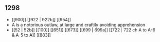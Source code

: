 ## 1298
- [[900]] [[922 | 922b]] [[954]] 
- A is a notorious outlaw, at large and craftily avoiding apprehension
- [[52 | 52b]] [[100]] [[651]] [[673]] [[699 | 699a]] [[722 | 722 ch A to A-6 &amp; A-5 to A]] [[883]] 

